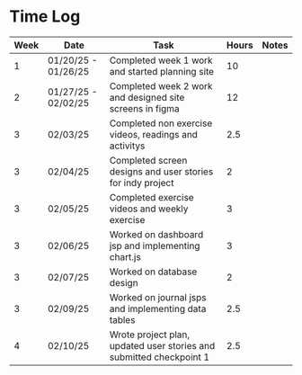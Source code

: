 # Time Log

|Week | Date | Task | Hours | Notes|
|------|------|-------|------|------|
| 1| 01/20/25 - 01/26/25| Completed week 1 work and started planning site| 10 | |
| 2| 01/27/25 - 02/02/25| Completed week 2 work and designed site screens in figma| 12 | |
| 3| 02/03/25| Completed non exercise videos, readings and activitys | 2.5 | |
| 3| 02/04/25| Completed screen designs and user stories for indy project | 2 | |
| 3| 02/05/25| Completed exercise videos and weekly exercise | 3 | |
| 3| 02/06/25| Worked on dashboard jsp and implementing chart.js | 3 | |
| 3| 02/07/25| Worked on database design | 2 | |
| 3| 02/09/25| Worked on journal jsps and implementing data tables| 2.5 | |
| 4| 02/10/25| Wrote project plan, updated user stories and submitted checkpoint 1| 2.5 | |
